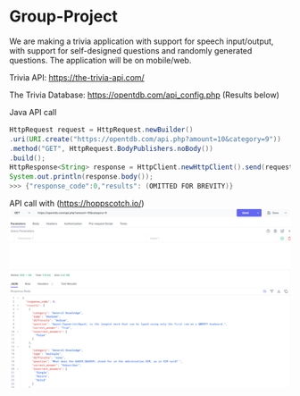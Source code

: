 # Group-Project
We are making a trivia application with support for speech input/output, with support for self-designed questions and randomly generated questions.
The application will be on mobile/web.

Trivia API: https://the-trivia-api.com/

The Trivia Database: https://opentdb.com/api_config.php (Results below)

Java API call
```java
HttpRequest request = HttpRequest.newBuilder()
.uri(URI.create("https://opentdb.com/api.php?amount=10&category=9"))
.method("GET", HttpRequest.BodyPublishers.noBody())
.build();
HttpResponse<String> response = HttpClient.newHttpClient().send(request, HttpResponse.BodyHandlers.ofString());
System.out.println(response.body());
>>> {"response_code":0,"results": (OMITTED FOR BREVITY)}
```

API call with (https://hoppscotch.io/)
![img.png](img.png)
 
